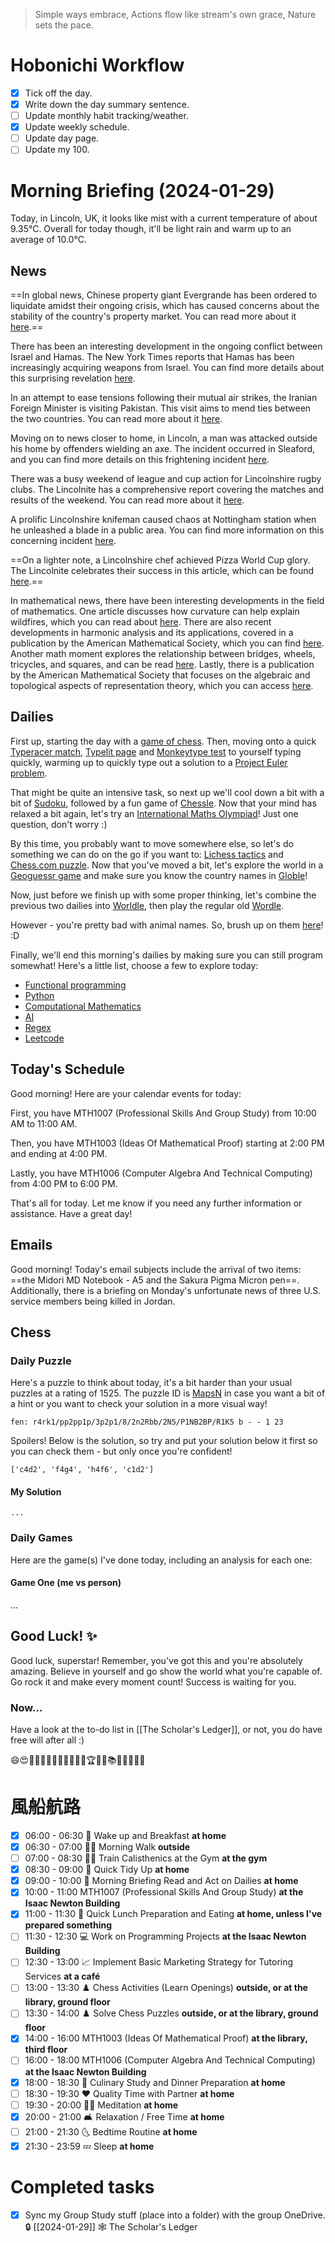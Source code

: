 > Simple ways embrace,
> Actions flow like stream's own grace,
> Nature sets the pace.

# Hobonichi Workflow

- [x] Tick off the day.
- [x] Write down the day summary sentence.
- [ ] Update monthly habit tracking/weather.
- [x] Update weekly schedule.
- [ ] Update day page.
- [ ] Update my 100.

# Morning Briefing (2024-01-29)

Today, in Lincoln, UK, it looks like mist with a current temperature of about 9.35°C. Overall for today though, it'll be light rain and warm up to an average of 10.0°C.

## News

==In global news, Chinese property giant Evergrande has been ordered to liquidate amidst their ongoing crisis, which has caused concerns about the stability of the country's property market. You can read more about it [here](https://www.bbc.co.uk/news/business-67562522?at_medium=RSS&at_campaign=KARANGA).==

There has been an interesting development in the ongoing conflict between Israel and Hamas. The New York Times reports that Hamas has been increasingly acquiring weapons from Israel. You can find more details about this surprising revelation [here](https://www.nytimes.com/2024/01/28/world/middleeast/israel-hamas-weapons-rockets.html).

In an attempt to ease tensions following their mutual air strikes, the Iranian Foreign Minister is visiting Pakistan. This visit aims to mend ties between the two countries. You can read more about it [here](https://www.aljazeera.com/news/2024/1/29/irans-top-diplomat-visits-pakistan-to-ease-tensions-after-joint-strikes?traffic_source=rss).

Moving on to news closer to home, in Lincoln, a man was attacked outside his home by offenders wielding an axe. The incident occurred in Sleaford, and you can find more details on this frightening incident [here](https://www.lincolnshirelive.co.uk/news/local-news/sleaford-man-attacked-outside-home-9063497).

There was a busy weekend of league and cup action for Lincolnshire rugby clubs. The Lincolnite has a comprehensive report covering the matches and results of the weekend. You can read more about it [here](https://thelincolnite.co.uk/2024/01/rugby-report-busy-weekend-of-league-and-cup-action-for-lincolnshire-clubs/).

A prolific Lincolnshire knifeman caused chaos at Nottingham station when he unleashed a blade in a public area. You can find more information on this concerning incident [here](https://www.lincolnshirelive.co.uk/news/local-news/prolific-lincolnshire-knifeman-slashed-out-9063429).

==On a lighter note, a Lincolnshire chef achieved Pizza World Cup glory. The Lincolnite celebrates their success in this article, which can be found [here](https://thelincolnite.co.uk/2024/01/%f0%9f%8d%95slice-of-success-lincolnshire-chefs-pizza-world-cup-glory/).==

In mathematical news, there have been interesting developments in the field of mathematics. One article discusses how curvature can help explain wildfires, which you can read about [here](https://www.ams.org/publicoutreach/mathmoments/mm168-explaining-wildfires). There are also recent developments in harmonic analysis and its applications, covered in a publication by the American Mathematical Society, which you can find [here](https://www.ams.org/conm/792/). Another math moment explores the relationship between bridges, wheels, tricycles, and squares, and can be read [here](https://www.ams.org/publicoutreach/mathmoments/mm167-bridges-wheels-tricycles-squares). Lastly, there is a publication by the American Mathematical Society that focuses on the algebraic and topological aspects of representation theory, which you can access [here](https://www.ams.org/conm/791/).

## Dailies

First up, starting the day with a [game of chess](https://www.chess.com/play/online). Then, moving onto a quick [Typeracer match](https://play.typeracer.com), [Typelit page](https://www.typelit.io/typing-console/Metamorphosis) and [Monkeytype test](https://monkeytype.com) to yourself typing quickly, warming up to quickly type out a solution to a [Project Euler problem](https://projecteuler.net/archives).

That might be quite an intensive task, so next up we'll cool down a bit with a bit of [Sudoku](https://www.dailysudoku.com/sudoku/play.shtml?today=1), followed by a fun game of [Chessle](https://jackli.gg/chessle/). Now that your mind has relaxed a bit again, let's try an [International Maths Olympiad](obsidian://open?vault=content&file=IMO%20Questions%2Fmds%2Fmds)! Just one question, don't worry :)

By this time, you probably want to move somewhere else, so let's do something we can do on the go if you want to: [Lichess tactics](https://lichess.org/study/topic/Tactics/hot) and [Chess.com puzzle](https://www.chess.com/puzzles). Now that you've moved a bit, let's explore the world in a [Geoguessr game](https://www.geoguessr.com) and make sure you know the country names in [Globle](https://globle-game.com)!

Now, just before we finish up with some proper thinking, let's combine the previous two dailies into [Worldle](https://worldle.teuteuf.fr), then play the regular old [Wordle](https://www.nytimes.com/games/wordle/index.html).

However - you're pretty bad with animal names. So, brush up on them [here](https://metazooa.com)! :D

Finally, we'll end this morning's dailies by making sure you can still program somewhat! Here's a little list, choose a few to explore today:

- [Functional programming](https://www.hackerrank.com/domains/fp)
- [Python](https://www.hackerrank.com/domains/python)
- [Computational Mathematics](https://www.hackerrank.com/domains/mathematics)
- [AI](https://www.hackerrank.com/domains/ai)
- [Regex](https://www.hackerrank.com/domains/regex)
- [Leetcode](https://leetcode.com/problemset/)

## Today's Schedule

Good morning! Here are your calendar events for today:

First, you have MTH1007 (Professional Skills And Group Study) from 10:00 AM to 11:00 AM.

Then, you have MTH1003 (Ideas Of Mathematical Proof) starting at 2:00 PM and ending at 4:00 PM.

Lastly, you have MTH1006 (Computer Algebra And Technical Computing) from 4:00 PM to 6:00 PM.

That's all for today. Let me know if you need any further information or assistance. Have a great day!

## Emails

Good morning! Today's email subjects include the arrival of two items: ==the Midori MD Notebook - A5 and the Sakura Pigma Micron pen==. Additionally, there is a briefing on Monday's unfortunate news of three U.S. service members being killed in Jordan.

## Chess

### Daily Puzzle

Here's a puzzle to think about today, it's a bit harder than your usual puzzles at a rating of 1525. The puzzle ID is [MapsN](https://lichess.org/training/MapsN) in case you want a bit of a hint or you want to check your solution in a more visual way!

```chessboard
fen: r4rk1/pp2pp1p/3p2p1/8/2n2Rbb/2N5/P1NB2BP/R1K5 b - - 1 23
```

Spoilers! Below is the solution, so try and put your solution below it first so you can check them - but only once you're confident!

```spoiler-block
['c4d2', 'f4g4', 'h4f6', 'c1d2']
```

#### My Solution

```
...
```

### Daily Games

Here are the game(s) I've done today, including an analysis for each one:

#### Game One (me vs person)

...

## Good Luck! ✨

Good luck, superstar! Remember, you've got this and you're absolutely amazing. Believe in yourself and go show the world what you're capable of. Go rock it and make every moment count! Success is waiting for you.

### Now...
Have a look at the to-do list in [[The Scholar's Ledger]], or not, you do have free will after all :)

😄😍🌟🎉🌈🍕🎶🚀🌸🎁🐾🔥🏆🌻🍔📚🎈💖🌺🍦🌞

# 風船航路

- [x] 06:00 - 06:30 🌅 Wake up and Breakfast **at home**
- [x] 06:30 - 07:00 🚶‍♂️ Morning Walk **outside**
- [ ] 07:00 - 08:30 🏋️‍♂️ Train Calisthenics at the Gym **at the gym**
- [x] 08:30 - 09:00 🧹 Quick Tidy Up **at home**
- [x] 09:00 - 10:00 📰 Morning Briefing Read and Act on Dailies **at home**
- [x] 10:00 - 11:00 MTH1007 (Professional Skills And Group Study) **at the Isaac Newton Building**
- [x] 11:00 - 11:30 🥪 Quick Lunch Preparation and Eating **at home, unless I've prepared something**
- [ ] 11:30 - 12:30 💻 Work on Programming Projects **at the Isaac Newton Building**
- [ ] 12:30 - 13:00 📈 Implement Basic Marketing Strategy for Tutoring Services **at a café**
- [ ] 13:00 - 13:30 ♟️ Chess Activities (Learn Openings) **outside, or at the library, ground floor**
- [ ] 13:30 - 14:00 ♟️ Solve Chess Puzzles **outside, or at the library, ground floor**
- [x] 14:00 - 16:00 MTH1003 (Ideas Of Mathematical Proof) **at the library, third floor**
- [ ] 16:00 - 18:00 MTH1006 (Computer Algebra And Technical Computing) **at the Isaac Newton Building**
- [x] 18:00 - 18:30 🍳 Culinary Study and Dinner Preparation **at home**
- [ ] 18:30 - 19:30 ❤️ Quality Time with Partner **at home**
- [ ] 19:30 - 20:00 🧘‍♂️ Meditation **at home**
- [x] 20:00 - 21:00 🛋️ Relaxation / Free Time **at home**
- [ ] 21:00 - 21:30 🌜 Bedtime Routine **at home**
- [x] 21:30 - 23:59 💤 Sleep **at home**

# Completed tasks

- [x] Sync my Group Study stuff (place into a folder) with the group OneDrive. 🔒 [[2024-01-29]] 🕸️ The Scholar's Ledger
